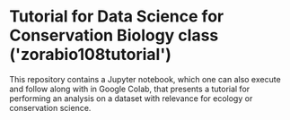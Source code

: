 # Tutorial for Data Science for Conservation Biology class ('zorabio108tutorial')

This repository contains a Jupyter notebook, which one can also execute and follow along with in Google Colab, that presents a tutorial for performing an analysis on a dataset with relevance for ecology or conservation science. 


